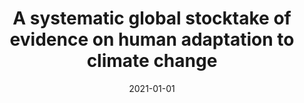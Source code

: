 ---
title: "A systematic global stocktake of evidence on human adaptation to climate change"
collection: publications
permalink: /publication/18
date: 2021-01-01
venue: 'Nature Climate Change'
paperurl: 'http://academicpages.github.io/files/paper1.pdf'
citation: 'Berrang-Ford, Lea, Siders, A. R., Lesnikowski, Alexandra, Fischer, Alexandra Paige, <b>Callaghan, Max W.</b>, Haddaway, Neal R., Mach, Katharine J., Araos, Malcolm, Shah, Mohammad Aminur Rahman, Wannewitz, Mia, Doshi, Deepal, Leiter, Timo, Matavel, Custodio, Musah-Surugu, Justice Issah, Wong-Parodi, Gabrielle, Antwi-Agyei, Philip, Ajibade, Idowu, Chauhan, Neha, Kakenmaster, William, Grady, Caitlin, Chalastani, Vasiliki I., Jagannathan, Kripa, Galappaththi, Eranga K., Sitati, Asha, Scarpa, Giulia, Totin, Edmond, Davis, Katy, Hamilton, Nikita Charles, Kirchhoff, Christine J., Kumar, Praveen, Pentz, Brian, Simpson, Nicholas P., Theokritoff, Emily, Deryng, Delphine, Reckien, Diana, Zavaleta-Cortijo, Carol, Ulibarri, Nicola, Segnon, Alcade C., Khavhagali, Vhalinavho, Shang, Yuanyuan, Zvobgo, Luckson, Zommers, Zinta, Xu, Jiren, Williams, Portia Adade, Canosa, Ivan Villaverde, van Maanen, Nicole, van Bavel, Bianca, van Aalst, Maarten, Turek-Hankins, Lynée L., Trivedi, Hasti, Trisos, Christopher H., Thomas, Adelle, Thakur, Shinny, Templeman, Sienna, Stringer, Lindsay C., Sotnik, Garry, Sjostrom, Kathryn Dana, Singh, Chandni, Siña, Mariella Z., Shukla, Roopam, Sardans, Jordi, Salubi, Eunice A., Safaee Chalkasra, Lolita Shaila, Ruiz-Díaz, Raquel, Richards, Carys, Pokharel, Pratik, Petzold, Jan, Penuelas, Josep, Pelaez Avila, Julia, Murillo, Julia B. Pazmino, Ouni, Souha, Niemann, Jennifer, Nielsen, Miriam, New, Mark, Nayna Schwerdtle, Patricia, Nagle Alverio, Gabriela, Mullin, Cristina A., Mullenite, Joshua, Mosurska, Anuszka, Morecroft, Mike D., Minx, Jan C., Maskell, Gina, Nunbogu, Abraham Marshall, Magnan, Alexandre K., Lwasa, Shuaib, Lukas-Sithole, Megan, Lissner, Tabea, Lilford, Oliver, Koller, Steven F., Jurjonas, Matthew, Joe, Elphin Tom, Huynh, Lam T. M., Hill, Avery, Hernandez, Rebecca R., Hegde, Greeshma, Hawxwell, Tom, Harper, Sherilee, Harden, Alexandra, Haasnoot, Marjolijn, Gilmore, Elisabeth A., Gichuki, Leah, Gatt, Alyssa, Garschagen, Matthias, Ford, James D., Forbes, Andrew, Farrell, Aidan D., Enquist, Carolyn A. F., Elliott, Susan, Duncan, Emily, Coughlan de Perez, Erin, Coggins, Shaugn, Chen, Tara, Campbell, Donovan, Browne, Katherine E., Bowen, Kathryn J., Biesbroek, Robbert, Bhatt, Indra D., Bezner Kerr, Rachel, Barr, Stephanie L., Baker, Emily, Austin, Stephanie E., Arotoma-Rojas, Ingrid, Anderson, Christa, Ajaz, Warda, Agrawal, Tanvi, Abu, Thelma Zulfawu. (2021). &quot;A systematic global stocktake of evidence on human adaptation to climate change.&quot; <i>Nature Climate Change</i>. 11(11).'
---